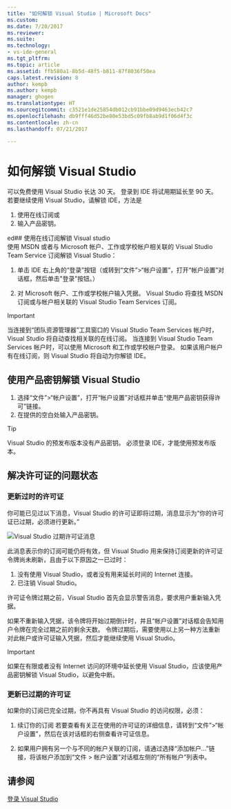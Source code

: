 ```yaml
---
title: "如何解锁 Visual Studio | Microsoft Docs"
ms.custom: 
ms.date: 7/20/2017
ms.reviewer: 
ms.suite: 
ms.technology:
- vs-ide-general
ms.tgt_pltfrm: 
ms.topic: article
ms.assetid: ffb580a1-8b5d-48f5-b811-87f8036f50ea
caps.latest.revision: 8
author: kempb
ms.author: kempb
manager: ghogen
ms.translationtype: HT
ms.sourcegitcommit: c3521e1de25854db012cb91bbe09d9463ecb42c7
ms.openlocfilehash: db9fff46d52be80e53bd5c09fb8ab9d1f06d4f3c
ms.contentlocale: zh-cn
ms.lasthandoff: 07/21/2017

---
```


# <a name="how-to-unlock-visual-studio"></a>如何解锁 Visual Studio
可以免费使用 Visual Studio 长达 30 天。 登录到 IDE 将试用期延长至 90 天。 若要继续使用 Visual Studio，请解锁 IDE，方法是  
  
1.  使用在线订阅或  
1.  输入产品密钥。  
  
ed## 使用在线订阅解锁 Visual studio  
 使用 MSDN 或者与 Microsoft 帐户、工作或学校帐户相关联的 Visual Studio Team Service 订阅解锁 Visual Studio：  
  
1.  单击 IDE 右上角的“登录”按钮（或转到“文件”>“帐户设置”，打开“帐户设置”对话框，然后单击"登录"按钮。）  
  
1.  对 Microsoft 帐户、工作或学校帐户输入凭据。 Visual Studio 将查找 MSDN 订阅或与帐户相关联的 Visual Studio Team Services 订阅。  
  
> [!IMPORTANT]
>  当连接到“团队资源管理器”工具窗口的 Visual Studio Team Services 帐户时，Visual Studio 将自动查找相关联的在线订阅。 当连接到 Visual Studio Team Services 帐户时，可以使用 Microsoft 和工作或学校帐户登录。 如果该用户帐户有在线订阅，则 Visual Studio 将自动为你解锁 IDE。  
  
## <a name="to-unlock-visual-studio-with-a-product-key"></a>使用产品密钥解锁 Visual Studio  
  
1.  选择“文件”>“帐户设置”，打开“帐户设置”对话框并单击“使用产品密钥获得许可”链接。  
1.  在提供的空白处输入产品密钥。  
  
> [!TIP]
>  Visual Studio 的预发布版本没有产品密钥。 必须登录 IDE，才能使用预发布版本。  
  
## <a name="address-license-problem-states"></a>解决许可证的问题状态  
  
### <a name="update-stale-licenses"></a>更新过时的许可证  
 你可能已见过以下消息，Visual Studio 的许可证即将过期，消息显示为“你的许可证已过期，必须进行更新。”
  
 ![Visual Studio 过期许可证消息](../ide/media/vs2017_stale-license.png)  
  
 此消息表示你的订阅可能仍将有效，但 Visual Studio 用来保持订阅更新的许可证令牌尚未刷新，且由于以下原因之一已过时：  
  
1.  没有使用 Visual Studio，或者没有用来延长时间的 Internet 连接。   
1.  已注销 Visual Studio。  
  
 许可证令牌过期之前，Visual Studio 首先会显示警告消息，要求用户重新输入凭据。  
  
 如果不重新输入凭据，该令牌将开始过期倒计时，并且“帐户设置”对话框会告知用户令牌在完全过期之前的剩余天数。 令牌过期后，需要使用以上另一种方法重新对此帐户或许可证输入凭据，然后才能继续使用 Visual Studio。  
  
> [!Important]
>  如果在有限或者没有 Internet 访问的环境中延长使用 Visual Studio，应该使用产品密钥解锁 Visual Studio，以避免中断。  
  
### <a name="update-expired-licenses"></a>更新已过期的许可证  
 如果你的订阅已完全过期，你不再具有 Visual Studio 的访问权限，必须：  
  
1.  续订你的订阅 若要查看有关正在使用的许可证的详细信息，请转到“文件”>“帐户设置”，然后在该对话框的右侧查看许可证信息。  
  
1.  如果用户拥有另一个与不同的帐户关联的订阅，请通过选择“添加帐户...”链接，将该帐户添加到“文件 > 帐户设置”对话框左侧的“所有帐户”列表中。  
  
## <a name="see-also"></a>请参阅  
 [登录 Visual Studio](../ide/signing-in-to-visual-studio.md)

